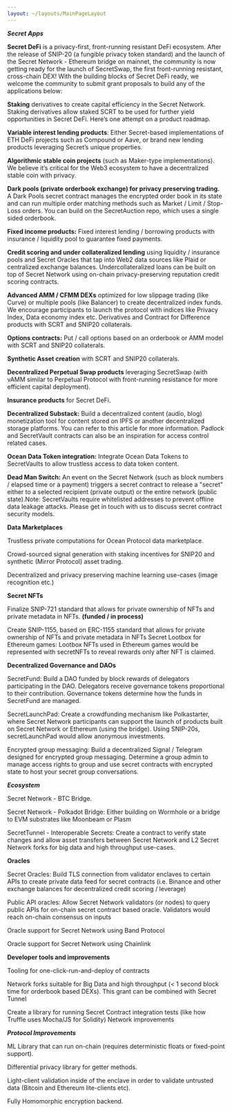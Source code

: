 ```yaml
---
layout: ~/layouts/MainPageLayout
---
```


<template v-slot:title>

## Secret Network Grant Application Ideas

</template>

<slim-column>

***Secret Apps***


**Secret DeFi**
is a privacy-first, front-running resistant DeFi ecosystem. After the release of SNIP-20 (a fungible privacy token standard) and the launch of the Secret Network - Ethereum bridge on mainnet, the community is now getting ready for the launch of SecretSwap, the first front-running resistant, cross-chain DEX!
With the building blocks of Secret DeFi ready, we welcome the community to submit grant proposals to build any of the applications below:

**Staking** derivatives to create capital efficiency in the Secret Network. Staking derivatives allow staked SCRT to be used for further yield opportunities in Secret DeFi. Here’s one attempt on a product roadmap.

**Variable interest lending products**: Either Secret-based implementations of ETH DeFi projects such as Compound or Aave, or brand new lending products leveraging Secret’s unique properties.

**Algorithmic stable coin projects** (such as Maker-type implementations). We believe it’s critical for the Web3 ecosystem to have a decentralized stable coin with privacy.

**Dark pools (private orderbook exchange) for privacy preserving trading.** A Dark Pools secret contract manages the encrypted order book in its state and can run multiple order matching methods such as Market / Limit / Stop-Loss orders. You can build on the SecretAuction repo, which uses a single sided orderbook.

**Fixed income products:** Fixed interest lending / borrowing products with insurance / liquidity pool to guarantee fixed payments.

**Credit scoring and under collateralized lending** using liquidity / insurance pools and Secret Oracles that tap into Web2 data sources like Plaid or centralized exchange balances. Undercollateralized loans can be built on top of Secret Network using on-chain privacy-preserving reputation credit scoring contracts.

**Advanced AMM / CFMM DEXs** optimized for low slippage trading (like Curve) or multiple pools (like Balancer) to create decentralized index funds. We encourage participants to launch the protocol with indices like Privacy Index, Data economy index etc.
Derivatives and Contract for Difference products with SCRT and SNIP20 collaterals.

**Options contracts:** Put / call options based on an orderbook or AMM model with SCRT and SNIP20 collaterals.

**Synthetic Asset creation** with SCRT and SNIP20 collaterals.

**Decentralized Perpetual Swap products** leveraging SecretSwap (with vAMM similar to Perpetual Protocol with front-running resistance for more efficient capital deployment).

**Insurance products** for Secret DeFi.

**Decentralized Substack:** Build a decentralized content (audio, blog) monetization tool for content stored on IPFS or another decentralized storage platforms. You can refer to this article for more information. Padlock and SecretVault contracts can also be an inspiration for access control related cases.

**Ocean Data Token integration:** Integrate Ocean Data Tokens to SecretVaults to allow trustless access to data token content.

**Dead Man Switch:** An event on the Secret Network (such as block numbers / elapsed time or a payment) triggers a secret contract to release a "secret" either to a selected recipient (private output) or the entire network (public state).Note: SecretVaults require whitelisted addresses to prevent offline data leakage attacks. Please get in touch with us to discuss secret contract security models.

**Data Marketplaces**

Trustless private computations for Ocean Protocol data marketplace.

Crowd-sourced signal generation with staking incentives for SNIP20 and synthetic (Mirror Protocol) asset trading.

Decentralized and privacy preserving machine learning use-cases (image recognition etc.)
 
 
**Secret NFTs**

Finalize SNIP-721 standard that allows for private ownership of NFTs and private metadata in NFTs. **(funded / in process)**

Create SNIP-1155, based on ERC-1155 standard that allows for private ownership of NFTs and private metadata in NFTs
Secret Lootbox for Ethereum games: Lootbox NFTs used in Ethereum games would be represented with secretNFTs to reveal rewards only after NFT is claimed.

**Decentralized Governance and DAOs**

SecretFund: Build a DAO funded by block rewards of delegators participating in the DAO. Delegators receive governance tokens proportional to their contribution. Governance tokens determine how the funds in SecretFund are managed.

SecretLaunchPad: Create a crowdfunding mechanism like Polkastarter, where Secret Network participants can support the launch of products built on Secret Network or Ethereum (using the bridge). Using SNIP-20s, secretLaunchPad would allow anonymous investments.

Encrypted group messaging: Build a decentralized Signal / Telegram designed for encrypted group messaging. Determine a group admin to manage access rights to group and use secret contracts with encrypted state to host your secret group conversations.

***Ecosystem***

Secret Network - BTC Bridge.

Secret Network - Polkadot Bridge: Either building on Wormhole or a bridge to EVM substrates like Moonbeam or Plasm

SecretTunnel - Interoperable Secrets: Create a contract to verify state changes and allow asset transfers between Secret Network and L2 
Secret Network forks for big data and high throughput use-cases.

**Oracles**

Secret Oracles: Build TLS connection from validator enclaves to certain APIs to create private data feed for secret contracts (i.e. Binance and other exchange balances for decentralized credit scoring / leverage)

Public API oracles: Allow Secret Network validators (or nodes) to query public APIs for on-chain secret contract based oracle. Validators would reach on-chain consensus on inputs

Oracle support for Secret Network using Band Protocol

Oracle support for Secret Network using Chainlink

**Developer tools and improvements**

Tooling for one-click-run-and-deploy of contracts

Network forks suitable for Big Data and high throughput (< 1 second block time for orderbook based DEXs). This grant can be combined with Secret Tunnel

Create a library for running Secret Contract integration tests (like how Truffle uses Mocha/JS for Solidity)
Network improvements

***Protocol Improvements***

ML Library that can run on-chain (requires deterministic floats or fixed-point support).

Differential privacy library for getter methods.

Light-client validation inside of the enclave in order to validate untrusted data (Bitcoin and Ethereum lite-clients etc).

Fully Homomorphic encryption backend.
 
</slim-column>